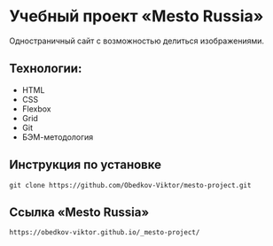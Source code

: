 # Учебный проект «Mesto Russia»

Одностраничный сайт с возможностью делиться изображениями.

## Технологии:

* HTML
* CSS
* Flexbox
* Grid
* Git
* БЭМ-методология

## Инструкция по установке

```
git clone https://github.com/Obedkov-Viktor/mesto-project.git
```

## Ссылка «Mesto Russia»
```
https://obedkov-viktor.github.io/_mesto-project/
```